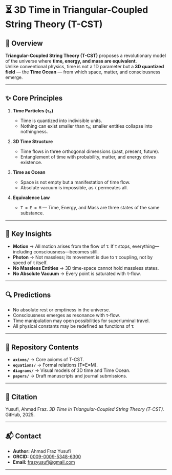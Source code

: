 # ⏳ 3D Time in Triangular-Coupled String Theory (T-CST)

## 📖 Overview  
**Triangular-Coupled String Theory (T-CST)** proposes a revolutionary model of the universe where **time, energy, and mass are equivalent**.  
Unlike conventional physics, time is not a 1D parameter but a **3D quantized field** — the **Time Ocean** — from which space, matter, and consciousness emerge.  

---

## ✨ Core Principles  

1. **Time Particles (τ₀)**  
   - Time is quantized into indivisible units.  
   - Nothing can exist smaller than τ₀; smaller entities collapse into nothingness.  

2. **3D Time Structure**  
   - Time flows in three orthogonal dimensions (past, present, future).  
   - Entanglement of time with probability, matter, and energy drives existence.  

3. **Time as Ocean**  
   - Space is not empty but a manifestation of time flow.  
   - Absolute vacuum is impossible, as τ permeates all.  

4. **Equivalence Law**  
   - `T ≡ E ≡ M` — Time, Energy, and Mass are three states of the same substance.  

---

## 🧮 Key Insights  

- **Motion** → All motion arises from the flow of τ. If τ stops, everything—including consciousness—becomes still.  
- **Photon** → Not massless; its movement is due to τ coupling, not by speed of τ itself.  
- **No Massless Entities** → 3D time-space cannot hold massless states.  
- **No Absolute Vacuum** → Every point is saturated with τ-flow.  

---

## 🔍 Predictions  

- No absolute rest or emptiness in the universe.  
- Consciousness emerges as resonance with τ-flow.  
- Time manipulation may open possibilities for superluminal travel.  
- All physical constants may be redefined as functions of τ.  

---

## 📂 Repository Contents  

- **`axioms/`** → Core axioms of T-CST.  
- **`equations/`** → Formal relations (T=E=M).  
- **`diagrams/`** → Visual models of 3D time and Time Ocean.  
- **`papers/`** → Draft manuscripts and journal submissions.  

---

## 📌 Citation  

Yusufi, Ahmad Fraz. *3D Time in Triangular-Coupled String Theory (T-CST).* GitHub, 2025.  

---

## 📬 Contact  

- **Author:** Ahmad Fraz Yusufi  
- **ORCID:** [0009-0009-5348-6300](https://orcid.org/0009-0009-5348-6300)  
- **Email:** frazyusufi@gmail.com  

---
